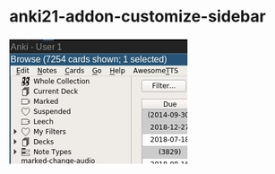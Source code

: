 # anki21-addon-customize-sidebar
![alt text](https://raw.githubusercontent.com/yukach/anki21-addon-customize-sidebar/master/picture.jpg)

